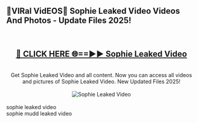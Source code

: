 <h2>🔴VIRal VidEOS🔴 Sophie Leaked Video Videos And Photos - Update Files 2025!</h2>
<br>
<div align="center">
<h2><a href="https://virallinks.top/odZfE0" rel="nofollow">🔴 CLICK HERE 🌐==►► Sophie Leaked Video</a></h2>
<br>
Get Sophie Leaked Video and all content. Now you can access all videos and pictures of Sophie Leaked Video. New Updated Files 2025!
<br>
<br>
<a href="https://virallinks.top/odZfE0" rel="nofollow" data-target="animated-image.originalLink"><img src="https://i.imgur.com/dJHk4Zq.gif)" alt="Sophie Leaked Video" style="max-width: 100%; display: inline-block;" data-target="animated-image.originalImage"></a>
</div>
<br>
sophie leaked video<br>
sophie mudd leaked video
